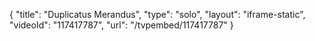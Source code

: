 {
    "title": "Duplicatus Merandus",
    "type": "solo",
    "layout": "iframe-static",
    "videoId": "117417787",
    "url": "\/tvpembed\/117417787"
}